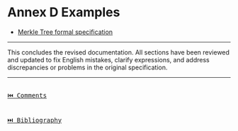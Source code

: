 # Annex D Examples

- [Merkle Tree formal specification](https://github.com/Inferara/merkle-tree-wasm-spec)

---

This concludes the revised documentation. All sections have been reviewed and updated to fix English mistakes, clarify expressions, and address discrepancies or problems in the original specification.

---

[<kbd><br>⏮️ Comments<br><br></kbd>](./comments.md)
[<kbd><br>⏭️ Bibliography<br><br></kbd>](./bibliography.md)
